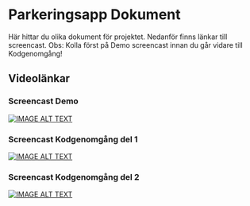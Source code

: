 # Parkeringsapp Dokument

Här hittar du olika dokument för projektet. Nedanför finns länkar till screencast. Obs: Kolla först på Demo screencast innan du går vidare till Kodgenomgång!

## Videolänkar

### Screencast Demo
[![IMAGE ALT TEXT](https://i9.ytimg.com/vi/2VT-sAMiTLQ/default.jpg?v=5a4e18fd&sqp=CPjFuNIF&rs=AOn4CLDPOrHhrrznTWArTb94qV13NjcTrA)](https://youtu.be/2VT-sAMiTLQ "TDP028 - Screencast - Demo")

### Screencast Kodgenomgång del 1
[![IMAGE ALT TEXT](https://i9.ytimg.com/vi/G-lQ-ltkn4s/default.jpg?sqp=CPjFuNIF&rs=AOn4CLBcFMaoqn4cYDwz1OzK1qYbyyyDqA)](https://youtu.be/G-lQ-ltkn4s "TDP028 - Screencast - Kodgenomgång - del1")

### Screencast Kodgenomgång del 2
[![IMAGE ALT TEXT](https://i9.ytimg.com/vi/9eIaSQ_j4xc/default.jpg?sqp=CPjFuNIF&rs=AOn4CLAAVkMO1i2jceNhT8_kSqTmbGriWw&t=1515070300104)](https://youtu.be/9eIaSQ_j4xc "TDP028 - Screencast - Kodgenomgång - del2")